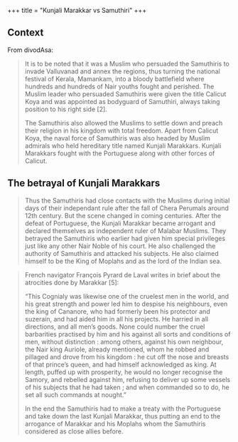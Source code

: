 +++
title = "Kunjali Marakkar vs Samuthiri"
+++

## Context
From divodAsa:

> It is to be noted that it was a Muslim who persuaded the Samuthiris to invade Valluvanad and annex the regions, thus turning the national festival of Kerala, Mamankam, into a bloody battlefield where hundreds and hundreds of Nair youths fought and perished. The Muslim leader who persuaded Samuthiris were given the title Calicut Koya and was appointed as bodyguard of Samuthiri, always taking position to his right side [2]. 
> 
> The Samuthiris also allowed the Muslims to settle down and preach their religion in his kingdom with total freedom. Apart from Calicut Koya, the naval force of Samuthiris was also headed by Muslim admirals who held hereditary title named Kunjali Marakkars. Kunjali Marakkars fought with the Portuguese along with other forces of Calicut.

## The betrayal of Kunjali Marakkars

> Thus the Samuthiris had close contacts with the Muslims during initial days of their independant rule after the fall of Chera Perumals around 12th century. But the scene changed in coming centuries.  After the defeat of Portuguese, the Kunjali Marakkar became arrogant and declared themselves as independent ruler of Malabar Muslims. They betrayed the Samuthiris who earlier had given him special privileges just like any other Nair Noble of his court.  He also challenged the authority of Samuthiris and attacked his subjects. He also claimed himself to be the King of Moplahs and as the lord of the Indian sea.

> French navigator François Pyrard de Laval writes in brief about the atrocities done by Marakkar [5]:
> 
> “This Cognialy was likewise one of the cruelest men in the world, and his great strength and power led him to despise his neighbours, even the king of Cananore, who had formerly been his protector and suzerain, and had aided him in all his projects. He harried in all directions, and all men’s goods. None could number the cruel barbarities practised by him and his against all sorts and conditions of men, without distinction : among others, against his own neighbour, the Nair king Auriole, already mentioned, whom he robbed and pillaged and drove from his kingdom : he cut off the nose and breasts of that prince’s queen, and had himself acknowledged as king. At length, puffed up with prosperity, he would no longer recognise the Samory, and rebelled against him, refusing to deliver up some vessels of his subjects that he had taken ; and when commanded so to do, he set all such commands at nought.”
> 
> In the end the Samuthiris had to make a treaty with the Portuguese and take down the last Kunjali Marakkar, thus putting an end to the arrogance of Marakkar and his Moplahs whom the Samuthiris considered as close allies before.
